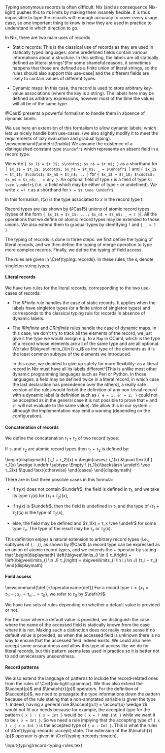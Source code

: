 Typing anonymous records is often difficult.
Nix (and as consequence Nix-light) pushes this to its limits by making them
insanely flexible.
It is thus impossible to type the records with enough accuracy to cover every
usage case, so one important thing to know is how they are used in practice to
understand in which direction to go.

In Nix, there are two main uses of records

- Static records: This is the classical use of records as they are used in
  statically typed languages: some predefined fields contain various
  informations about a structure.
  In this setting, the labels are all statically defined as litteral
  strings^[For some shameful reasons, it sometimes happens that those are
  defined as a finite union of literal strings, so the rules should also support
  this use-case] and the different fields are likely to contain values of
  different types.

- Dynamic maps: In this case, the record is used to store arbitrary key-value associations
  (where the key is a string).
  The labels here may be defined as arbitrary expressions, however most of the
  time the values will all be of the same type.

@Cas15 presents a powerful formalism to handle them in absence of dynamic
labels.

We use here an extension of this formalism to allow dynamic labels, which lets
us nicely handle both use-cases. (we also slightly modify it to meet the
requirements of lazy evaluation and gradual typing).
\newcommand{\undefr}{\nabla}
We assume the existence of a distinguished constant type `$\undefr$` which
represents an absent field in a record type.

We write `{ $x_1$ = $τ_1$; $\cdots$; $x_n$ = $τ_n$; }` as a shorthand for
`{ $x_1$ = $τ_1$; $\cdots$; $x_n$ = $τ_n$; _ = $\undefr$ }` and
`{ $x_1$ = $τ_1$; $\cdots$; $x_n$ = $τ_n$; .. }` for
`{ $x_1$ = $τ_1$; $\cdots$; $x_n$ = $τ_n$; _ = Any }`.
An optional field of type `τ` is a field of type `$τ \vee \undefr$` (i.e., a
field which may be either of type `τ` or undefined).
We write `x =? τ` as a shorthand for `x = $τ \vee \undefr$`.

In this formalism, $t(x)$ is the type associated to $x$ in the record type $t$.

Record types are (as shown by @Cas15) unions of atomic record types (types of
the form `{ $s_1$ = $τ_1$; ...; $s_n$ = $τ_n$; _ = τ }`).
All the operations that we define on atomic record types may be extended to
those unions.
We also extend them to gradual types by identifying `?` and `{ _ = ? }`.

The typing of records is done in three steps: we first define the typing of
literal records, and we then define the typing of merge operation to type more
complex records. Finally, we define the typing of field access.

The rules are given in \Cref{typing::records}.
In these rules, the $s_i$ denote singleton string types.

#### Literal records

We have two rules for the literal records, corresponding to the two use-cases
of records:

- The *RFinite* rule handles the case of static records.
  It applies when the labels have singleton types (or a finite union of
  singleton types) and corresponds to the classical typing rule for records in
  absence of dynamic labels.

- The *IRInfinite* and *CRInfinite* rules handle the case of dynamic maps. In
    this case, we don't try to track all the elements of the record, we just
    give it the type we would assign e.g. to a `Map` in OCaml, which is the
    type of a record whose elements are all of the same type and are all
    optional. We take $\bigvee\limits_{i\in I} σ_i$ as the type of the elements
    as it is the least common subtype of the elements we introduced.

    In this case, we decided to give up safety for more flexibility: as a
    literal record in Nix must have all its labels different^[This is unlike
    most other dynamic programming languages such as Perl or Python. In those
    languages, a field may be defined twice in a literal record, in which case
    the last declaration has precedence over the others], a really safe version
    of the rules would forbid the definition of any non-trivial record with a
    dynamic label (a definition such as `{ e = 1; e' = 2; }` could not be
    accepted as in the general case it is not possible to prove that `e` and
    `e'` will not evaluate to the same value).  We allow this in our system −
    although the implementation may emit a warning (depending on the
    configuration).

#### Concatenation of records

We define the concatenation $r_1 + r_2$ of two record types:

If $τ_1$ and $τ_2$ are atomic record types then $τ_1 + τ_2$ is defined by:

\begin{displaymath}
  (τ_1 + τ_2)(x) =
  \begin{cases}
    τ_1(x) &\quad \text{if } τ_1(x) \wedge \undefr \subtype \Empty \\
    (τ_1(x)\backslash \undefr) \vee τ_2(x) &\quad \text{otherwise}
  \end{cases}
\end{displaymath}

There are in fact three possible cases in this formula:

- If $τ_1(x)$ does not contain $\undefr$, the field is defined in
  $τ_1$, and we take its type $τ_1(x)$ for $(τ_1 + τ_2)(x)$,

- if $τ_1(x)$ is  $\undefr$, then the field is undefined in $τ_1$ and
  the type of $(τ_1 + τ_2)(x)$ is the type of $τ_2(x)$,

- else, the field may be defined and $τ_1(x) = τ_x \vee \undefr$ for some
  type $τ_x$. The type of the result may be $τ_x$ or $τ_2(x)$.

This definition enjoys a natural extension to arbitrary record types (i.e.,
subtypes of `{..}`), as shown by @Cas15 (a record type can be expressed as an
union of atomic record types, and we extends the $+$ operator by stating that
\begin{displaymath}
  \left(\bigvee\limits_{i \in I} τ_i\right) + \left(\bigvee\limits_{j \in J} τ_j\right) =
    \bigvee\limits_{i \in I,j \in J} (τ_i + τ_j)
\end{displaymath}

#### Field access

\newcommand{\defr}{\operatorname{def}}
For a record type $τ = \{ x_1 = τ_1; \cdots; x_n = τ_n; \_ = τ_0 \}$, we
refer to $τ_0$ by $\defr(τ)$.

We have two sets of rules depending on whether a default value is provided or
not.

For the case where a default value is provided, we distinguish the case where
the name of the accessed field is statically known from the case where it is
not.
Making such a distinction does not really make sense if no default value is
provided, as when the accessed field is unknown there is no way to ensure that
the accessed field indeed exists. We could also here accept some unsoundness
and allow this type of access like we do for literal records, but this pattern
seems less used in practice so it is better not to add unnecessary unsoundness.

#### Record patterns

We also extend the language of patterns to include the record-related ones from
the rules of \Cref{nix-light::grammar}.
We thus also extend the $\accept{p}$ and $\tmatch{τ}{p}$ operators.
For the definition of $\accept{p}$, we need to propagate the type informations
down the pattern because of the rule stating that a non-annotated variable is
given the type `?`.
Indeed, having a general rule $\accept{p:τ} = \accept{p} \wedge τ$ would not
fit our needs because for example, the accepted type for the pattern
`{ x } : { x = Int }` would be `{ x = ? AND Int }` while we want it to be
`{ x = Int }`. So we need a rule implying that the accepting type of
`{ x } : { x = Int }` is the accepted type of `{ x : Int }`. This is what the
rules of \Cref{typing::records::accept} state.
The extension of the $\tmatch{τ}{p}$ operator is given in \Cref{typing::records::tmatch}.

\input{typing/record-typing-rules.tex}
